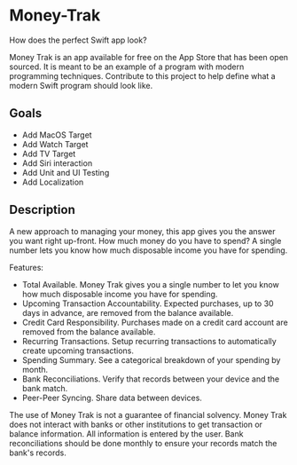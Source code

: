 # Money-Trak
How does the perfect Swift app look?

Money Trak is an app available for free on the App Store that has been open sourced. It is meant to be an example of a program with modern programming techniques. Contribute to this project to help define what a modern Swift program should look like.

## Goals
- Add MacOS Target
- Add Watch Target
- Add TV Target
- Add Siri interaction
- Add Unit and UI Testing
- Add Localization

## Description
A new approach to managing your money, this app gives you the answer you want right up-front. How much money do you have to spend? A single number lets you know how much disposable income you have for spending.

Features:

- Total Available. Money Trak gives you a single number to let you know how much disposable income you have for spending.
- Upcoming Transaction Accountability. Expected purchases, up to 30 days in advance, are removed from the balance available.
- Credit Card Responsibility. Purchases made on a credit card account are removed from the balance available.
- Recurring Transactions. Setup recurring transactions to automatically create upcoming transactions.
- Spending Summary. See a categorical breakdown of your spending by month.
- Bank Reconciliations. Verify that records between your device and the bank match.
- Peer-Peer Syncing. Share data between devices.

The use of Money Trak is not a guarantee of financial solvency. Money Trak does not interact with banks or other institutions to get transaction or balance information. All information is entered by the user. Bank reconciliations should be done monthly to ensure your records match the bank's records.
